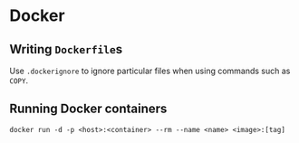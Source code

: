 # Docker

## Writing `Dockerfile`s

Use `.dockerignore` to ignore particular files when using commands such as `COPY`.

## Running Docker containers

```shell
docker run -d -p <host>:<container> --rm --name <name> <image>:[tag]
```
